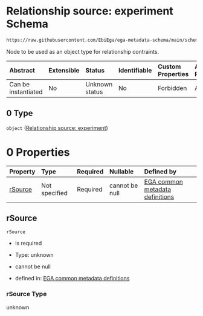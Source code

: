 # Relationship source: experiment Schema

```txt
https://raw.githubusercontent.com/EbiEga/ega-metadata-schema/main/schemas/EGA.experiment.json#/properties/experimentRelationships/items/allOf/1/anyOf/1/allOf/1/anyOf/0
```

Node to be used as an object type for relationship contraints.

| Abstract            | Extensible | Status         | Identifiable | Custom Properties | Additional Properties | Access Restrictions | Defined In                                                                           |
| :------------------ | :--------- | :------------- | :----------- | :---------------- | :-------------------- | :------------------ | :----------------------------------------------------------------------------------- |
| Can be instantiated | No         | Unknown status | No           | Forbidden         | Allowed               | none                | [EGA.experiment.json\*](../../../schemas/EGA.experiment.json "open original schema") |

## 0 Type

`object` ([Relationship source: experiment](ega-4-defs-relationship-source-experiment.md))

# 0 Properties

| Property            | Type          | Required | Nullable       | Defined by                                                                                                                                                                                                                                             |
| :------------------ | :------------ | :------- | :------------- | :----------------------------------------------------------------------------------------------------------------------------------------------------------------------------------------------------------------------------------------------------- |
| [rSource](#rsource) | Not specified | Required | cannot be null | [EGA common metadata definitions](ega-4-defs-relationship-source-experiment-properties-rsource.md "https://raw.githubusercontent.com/EbiEga/ega-metadata-schema/main/schemas/EGA.common-definitions.json#/$defs/rSourceExperiment/properties/rSource") |

## rSource



`rSource`

*   is required

*   Type: unknown

*   cannot be null

*   defined in: [EGA common metadata definitions](ega-4-defs-relationship-source-experiment-properties-rsource.md "https://raw.githubusercontent.com/EbiEga/ega-metadata-schema/main/schemas/EGA.common-definitions.json#/$defs/rSourceExperiment/properties/rSource")

### rSource Type

unknown
